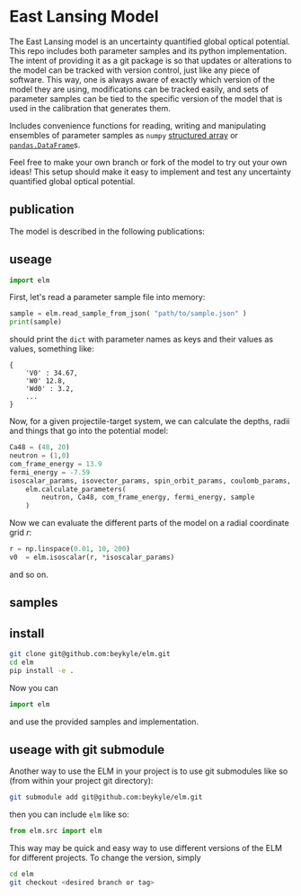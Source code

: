 # East Lansing Model
The East Lansing model is an uncertainty quantified global optical potential. This repo includes both parameter samples and its python implementation. The intent of providing it as a git package is so that updates or alterations to the model can be tracked with version control, just like any piece of software. This way, one is always aware of exactly which version of the model they are using, modifications can be tracked easily, and sets of parameter samples can be tied to the specific
version of the model that is used in the calibration that generates them.

Includes convenience functions for reading, writing and manipulating ensembles of parameter samples as `numpy` [structured array](https://numpy.org/doc/stable/user/basics.rec.html) or [`pandas.DataFrame`](https://pandas.pydata.org/docs/reference/api/pandas.DataFrame.html)s.

Feel free to make your own branch or fork of the model to try out your own ideas! This setup should make it easy to implement and test any uncertainty quantified global optical potential.

## publication

The model is described in the following publications:

## useage

```python
import elm
```

First, let's read a parameter sample file into memory:

```python
sample = elm.read_sample_from_json( "path/to/sample.json" )
print(sample)
```

should print the `dict` with parameter names as keys and their values as values, something like:

```
{ 
    'V0' : 34.67, 
    'W0' 12.8, 
    'Wd0' : 3.2, 
    ... 
}
```

Now, for a given projectile-target system, we can calculate the depths, radii and things that go into the potential model:

```python
Ca48 = (48, 20)
neutron = (1,0)
com_frame_energy = 13.9
fermi_energy = -7.59
isoscalar_params, isovector_params, spin_orbit_params, coulomb_params, delta = 
    elm.calculate_parameters(
        neutron, Ca48, com_frame_energy, fermi_energy, sample
    )
```

Now we can evaluate the different parts of the model on a radial coordinate grid $r$:

```python
r = np.linspace(0.01, 10, 200)
v0  = elm.isoscalar(r, *isoscalar_params)
```

and so on.

## samples

## install

```bash
git clone git@github.com:beykyle/elm.git
cd elm
pip install -e .
```

Now you can
```python
import elm
```

and use the provided samples and implementation. 

## useage with git submodule

Another way to use the ELM in your project is to use git submodules like so (from within your project git directory):

```bash
git submodule add git@github.com:beykyle/elm.git
```

then you can include `elm` like so:

```python
from elm.src import elm
```

This way may be quick and easy way to use different versions of the ELM for different projects. To change the version, simply

```bash
cd elm
git checkout <desired branch or tag>
```
